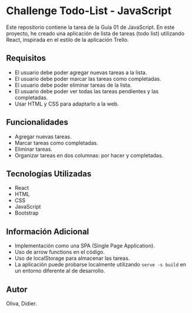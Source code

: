 # Challenge Todo-List - JavaScript
Este repositorio contiene la tarea de la Guía 01 de JavaScript. En este proyecto, he creado una aplicación de lista de tareas (todo list) utilizando React, inspirada en el estilo de la aplicación Trello.

## Requisitos

- El usuario debe poder agregar nuevas tareas a la lista.
- El usuario debe poder marcar las tareas como completadas.
- El usuario debe poder eliminar tareas de la lista.
- El usuario debe poder ver todas las tareas pendientes y las completadas.
- Usar HTML y CSS para adaptarlo a la web.

## Funcionalidades

- Agregar nuevas tareas.
- Marcar tareas como completadas.
- Eliminar tareas.
- Organizar tareas en dos columnas: por hacer y completadas.

## Tecnologías Utilizadas

- React
- HTML
- CSS
- JavaScript
- Bootstrap

## Información Adicional

- Implementación como una SPA (Single Page Application).
- Uso de arrow functions en el código.
- Uso de localStorage para almacenar las tareas.
- La aplicación puede probarse localmente utilizando `serve -s build` en un entorno diferente al de desarrollo.

## Autor

Oliva, Didier.
